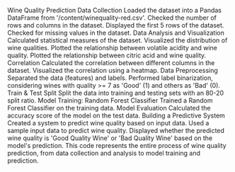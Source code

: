 Wine Quality Prediction
Data Collection
Loaded the dataset into a Pandas DataFrame from '/content/winequality-red.csv'.
Checked the number of rows and columns in the dataset.
Displayed the first 5 rows of the dataset.
Checked for missing values in the dataset.
Data Analysis and Visualization
Calculated statistical measures of the dataset.
Visualized the distribution of wine qualities.
Plotted the relationship between volatile acidity and wine quality.
Plotted the relationship between citric acid and wine quality.
Correlation
Calculated the correlation between different columns in the dataset.
Visualized the correlation using a heatmap.
Data Preprocessing
Separated the data (features) and labels.
Performed label binarization, considering wines with quality >= 7 as 'Good' (1) and others as 'Bad' (0).
Train & Test Split
Split the data into training and testing sets with an 80-20 split ratio.
Model Training: Random Forest Classifier
Trained a Random Forest Classifier on the training data.
Model Evaluation
Calculated the accuracy score of the model on the test data.
Building a Predictive System
Created a system to predict wine quality based on input data.
Used a sample input data to predict wine quality.
Displayed whether the predicted wine quality is 'Good Quality Wine' or 'Bad Quality Wine' based on the model's prediction.
This code represents the entire process of wine quality prediction, from data collection and analysis to model training and prediction.

